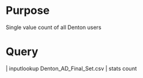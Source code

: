 # Purpose

Single value count of all Denton users

# Query

| inputlookup Denton_AD_Final_Set.csv
| stats count
